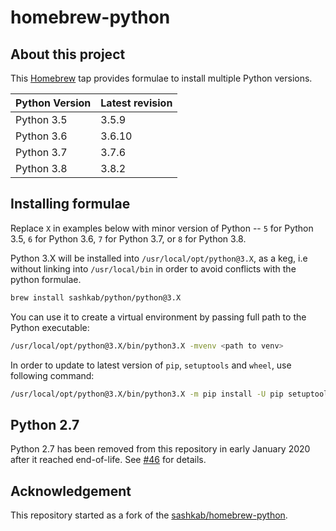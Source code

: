 # homebrew-python

## About this project

This [Homebrew](http://brew.sh) tap provides formulae to install multiple Python versions.

Python Version | Latest revision
---------------|----------------
Python 3.5     | 3.5.9
Python 3.6     | 3.6.10
Python 3.7     | 3.7.6
Python 3.8     | 3.8.2

## Installing formulae

Replace `X` in examples below with minor version of Python --  `5` for Python 3.5, `6` for Python 3.6, `7` for Python 3.7, or `8` for Python 3.8.

Python 3.X will be installed into `/usr/local/opt/python@3.X`, as a keg, i.e without linking into `/usr/local/bin` in order to avoid conflicts with the python formulae.

```bash
brew install sashkab/python/python@3.X
```

You can use it to create a virtual environment by passing full path to the Python executable:

```bash
/usr/local/opt/python@3.X/bin/python3.X -mvenv <path to venv>
```

In order to update to latest version of `pip`, `setuptools` and `wheel`, use following command:

```bash
/usr/local/opt/python@3.X/bin/python3.X -m pip install -U pip setuptools wheel
```

## Python 2.7

Python 2.7 has been removed from this repository in early January 2020 after it reached end-of-life. See [#46][46] for details.

## Acknowledgement

This repository started as a fork of the [sashkab/homebrew-python][1].

[1]: https://github.com/sashkab/homebrew-python
[46]: https://github.com/sashkab/homebrew-python/issues/46
